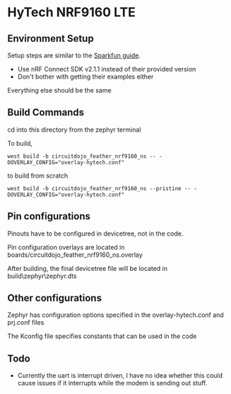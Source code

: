 # HyTech NRF9160 LTE

## Environment Setup

Setup steps are similar to the [Sparkfun guide](https://learn.sparkfun.com/tutorials/nrf9160-thing-plus-hookup-guide/all). 

- Use nRF Connect SDK v2.1.1 instead of their provided version
- Don't bother with getting their examples either

Everything else should be the same
    
## Build Commands

cd into this directory from the zephyr terminal

To build,

```
west build -b circuitdojo_feather_nrf9160_ns -- -DOVERLAY_CONFIG="overlay-hytech.conf"
```

to build from scratch

```
west build -b circuitdojo_feather_nrf9160_ns --pristine -- -DOVERLAY_CONFIG="overlay-hytech.conf"
```

## Pin configurations

Pinouts have to be configured in devicetree, not in the code.

Pin configuration overlays are located in boards/circuitdojo_feather_nrf9160_ns.overlay

After building, the final devicetree file will be located in build\zephyr\zephyr.dts

## Other configurations

Zephyr has configuration options specified in the overlay-hytech.conf and prj.conf files

The Kconfig file specifies constants that can be used in the code

## Todo

- Currently the uart is interrupt driven, I have no idea whether this could cause issues if it interrupts while the modem is sending out stuff.